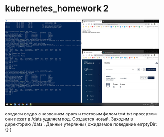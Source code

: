# kubernetes_homework 2

![alt text](./work3.jpg)

создаем ведро с названием epam и тестовым фалом test.txt проверяем они лежат в /data
удаляем под. Создается новый. Заходим в директорию /data . Данные утерянны ( ожидаемое поведение emptyDir: {} )

